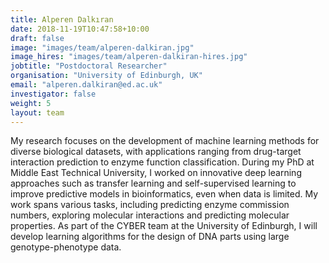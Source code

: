 ```yaml
---
title: Alperen Dalkıran
date: 2018-11-19T10:47:58+10:00
draft: false
image: "images/team/alperen-dalkiran.jpg"
image_hires: "images/team/alperen-dalkiran-hires.jpg"
jobtitle: "Postdoctoral Researcher"
organisation: "University of Edinburgh, UK"
email: "alperen.dalkiran@ed.ac.uk"
investigator: false
weight: 5
layout: team
---
```

My research focuses on the development of machine learning methods for diverse biological datasets, with applications ranging from drug-target interaction prediction to enzyme function classification. During my PhD at Middle East Technical University, I worked on innovative deep learning approaches such as transfer learning and self-supervised learning to improve predictive models in bioinformatics, even when data is limited. My work spans various tasks, including predicting enzyme commission numbers, exploring molecular interactions and predicting molecular properties. As part of the CYBER team at the University of Edinburgh, I will develop learning algorithms for the design of DNA parts using large genotype-phenotype data.
